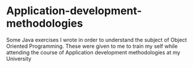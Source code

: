 # Application-development-methodologies
Some Java exercises I wrote in order to understand the subject of Object Oriented Programming. These were given to me to train my self while attending the course of Application development methodologies at my University
